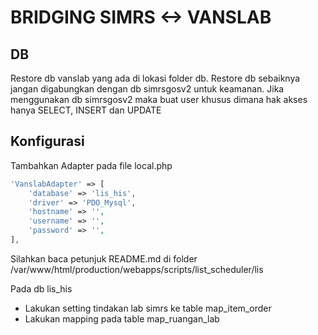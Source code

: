 # BRIDGING SIMRS <-> VANSLAB

## DB

Restore db vanslab yang ada di lokasi folder db.
Restore db sebaiknya jangan digabungkan dengan db simrsgosv2 untuk keamanan.
Jika menggunakan db simrsgosv2 maka buat user khusus dimana hak akses hanya SELECT, INSERT dan UPDATE

## Konfigurasi

Tambahkan Adapter pada file local.php

```php
'VanslabAdapter' => [
    'database' => 'lis_his',
    'driver' => 'PDO_Mysql',
    'hostname' => '',
    'username' => '',
    'password' => '',
],
```

Silahkan baca petunjuk README.md di folder /var/www/html/production/webapps/scripts/list_scheduler/lis

Pada db lis_his

- Lakukan setting tindakan lab simrs ke table map_item_order
- Lakukan mapping pada table map_ruangan_lab
